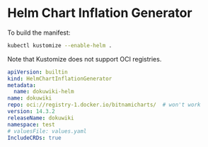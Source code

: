 # Helm Chart Inflation Generator

To build the manifest:
```bash
kubectl kustomize --enable-helm .
```

Note that Kustomize does not support OCI registries.
```yaml
apiVersion: builtin
kind: HelmChartInflationGenerator
metadata:
  name: dokuwiki-helm
name: dokuwiki
repo: oci://registry-1.docker.io/bitnamicharts/  # won't work
version: 14.3.2
releaseName: dokuwiki
namespace: test
# valuesFile: values.yaml
IncludeCRDs: true
```